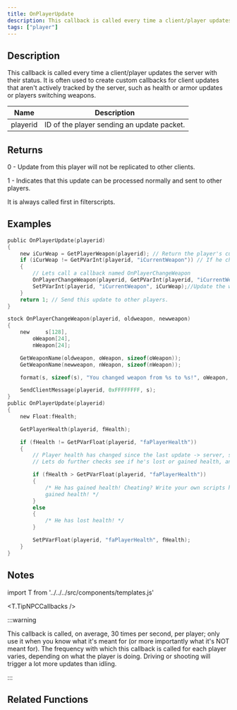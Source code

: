```yaml
---
title: OnPlayerUpdate
description: This callback is called every time a client/player updates the server with their status.
tags: ["player"]
---
```


## Description

This callback is called every time a client/player updates the server with their status. It is often used to create custom callbacks for client updates that aren't actively tracked by the server, such as health or armor updates or players switching weapons.

| Name     | Description                                |
| -------- | ------------------------------------------ |
| playerid | ID of the player sending an update packet. |

## Returns

0 - Update from this player will not be replicated to other clients.

1 - Indicates that this update can be processed normally and sent to other players.

It is always called first in filterscripts.

## Examples

```c
public OnPlayerUpdate(playerid)
{
    new iCurWeap = GetPlayerWeapon(playerid); // Return the player's current weapon
    if (iCurWeap != GetPVarInt(playerid, "iCurrentWeapon")) // If he changed weapons since the last update
    {
        // Lets call a callback named OnPlayerChangeWeapon
        OnPlayerChangeWeapon(playerid, GetPVarInt(playerid, "iCurrentWeapon"), iCurWeap);
        SetPVarInt(playerid, "iCurrentWeapon", iCurWeap);//Update the weapon variable
    }
    return 1; // Send this update to other players.
}

stock OnPlayerChangeWeapon(playerid, oldweapon, newweapon)
{
    new     s[128],
        oWeapon[24],
        nWeapon[24];

    GetWeaponName(oldweapon, oWeapon, sizeof(oWeapon));
    GetWeaponName(newweapon, nWeapon, sizeof(nWeapon));

    format(s, sizeof(s), "You changed weapon from %s to %s!", oWeapon, nWeapon);

    SendClientMessage(playerid, 0xFFFFFFFF, s);
}
public OnPlayerUpdate(playerid)
{
    new Float:fHealth;

    GetPlayerHealth(playerid, fHealth);

    if (fHealth != GetPVarFloat(playerid, "faPlayerHealth"))
    {
        // Player health has changed since the last update -> server, so obviously thats the thing updated.
        // Lets do further checks see if he's lost or gained health, anti-health cheat? ;)

        if (fHealth > GetPVarFloat(playerid, "faPlayerHealth"))
        {
            /* He has gained health! Cheating? Write your own scripts here to figure how a player
            gained health! */
        }
        else
        {
            /* He has lost health! */
        }

        SetPVarFloat(playerid, "faPlayerHealth", fHealth);
    }
}
```

## Notes

import T from '../../../src/components/templates.js'

<T.TipNPCCallbacks />

:::warning

This callback is called, on average, 30 times per second, per player; only use it when you know what it's meant for (or more importantly what it's NOT meant for). The frequency with which this callback is called for each player varies, depending on what the player is doing. Driving or shooting will trigger a lot more updates than idling.

:::

## Related Functions
